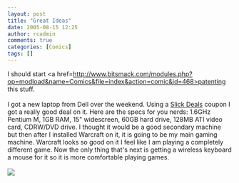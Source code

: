 ```yaml
---
layout: post
title: "Great Ideas"
date: 2005-08-15 12:25
author: rcadmin
comments: true
categories: [Comics]
tags: []
---
```

I should start <a href=http://www.bitsmack.com/modules.php?op=modload&name=Comics&file=index&action=comic&id=468>patenting this stuff.</a><br />
<br />
I got a new laptop from Dell over the weekend. Using a <a href=http://www.slickdeals.net>Slick Deals</a> coupon I got a really good deal on it. Here are the specs for you nerds: 1.6GHz Pentium M, 1GB RAM, 15" widescreen, 60GB hard drive, 128MB ATI video card, CDRW/DVD drive. I thought it would be a good secondary machine but then after I installed Warcraft on it, it is going to be my main gaming machine. Warcraft looks so good on it I feel like I am playing a completely different game. Now the only thing that's next is getting a wireless keyboard a mouse for it so it is more comfortable playing games.<Br><br><!--more--><img src='http://dl.bitsmack.com/comics/20050815.png'   />
